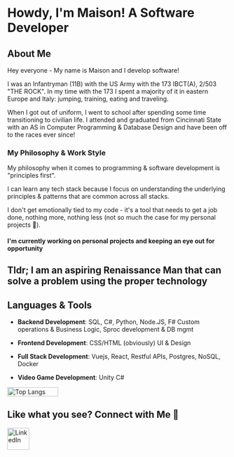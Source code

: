 # Howdy, I'm Maison! A Software Developer

## About Me
Hey everyone - My name is Maison and I develop software! 

I was an Infantryman (11B) with the US Army with the 173 IBCT(A), 2/503 "THE ROCK". In my time with the 173 I spent a majority of it in eastern Europe and Italy: jumping, training, eating and traveling.

When I got out of uniform, I went to school after spending some time transitioning to civilian life. I attended and graduated from Cincinnati State with an AS in Computer Programming & Database Design and have been off to the races ever since!

### My Philosophy & Work Style
My philosophy when it comes to programming & software development is "principles first".

I can learn any tech stack because I focus on understanding the underlying principles & patterns that are common across all stacks.

I don't get emotionally tied to my code - it's a tool that needs to get a job done, nothing more, nothing less (not so much the case for my personal projects 💚).

#### I'm currently working on personal projects and keeping an eye out for opportunity

## **Tldr; I am an aspiring Renaissance Man that can solve a problem using the proper technology**


## Languages & Tools

- **Backend Development**: SQL, C#, Python, Node.JS, F#
  Custom operations & Business Logic, Sproc development & DB mgmt

- **Frontend Development**: CSS/HTML (obviously)
  UI & Design

- **Full Stack Development**: Vuejs, React, Restful APIs, Postgres, NoSQL, Docker

- **Video Game Development**: Unity C#

<div style="display: flex;">
  <img src="https://github-readme-stats.vercel.app/api/top-langs/?username=maison-a&layout=compact&theme=gruvbox" alt="Top Langs" style="width: 48%; margin-right: 4%;" />
</div>

## Like what you see? Connect with Me 🤝
<div align="left" style="display: flex; align-items: center;">
  <a href="https://www.linkedin.com/in/maisonca/">
    <img src="https://www.vectorico.com/wp-content/uploads/2018/02/LinkedIn-Icon-squircle.png" alt="LinkedIn" width="50" height="50" />
  </a>
</div>
